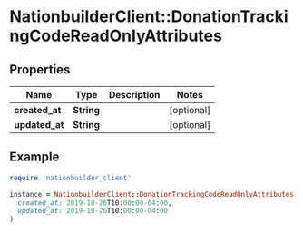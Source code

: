# NationbuilderClient::DonationTrackingCodeReadOnlyAttributes

## Properties

| Name | Type | Description | Notes |
| ---- | ---- | ----------- | ----- |
| **created_at** | **String** |  | [optional] |
| **updated_at** | **String** |  | [optional] |

## Example

```ruby
require 'nationbuilder_client'

instance = NationbuilderClient::DonationTrackingCodeReadOnlyAttributes.new(
  created_at: 2019-10-26T10:00:00-04:00,
  updated_at: 2019-10-26T10:00:00-04:00
)
```

